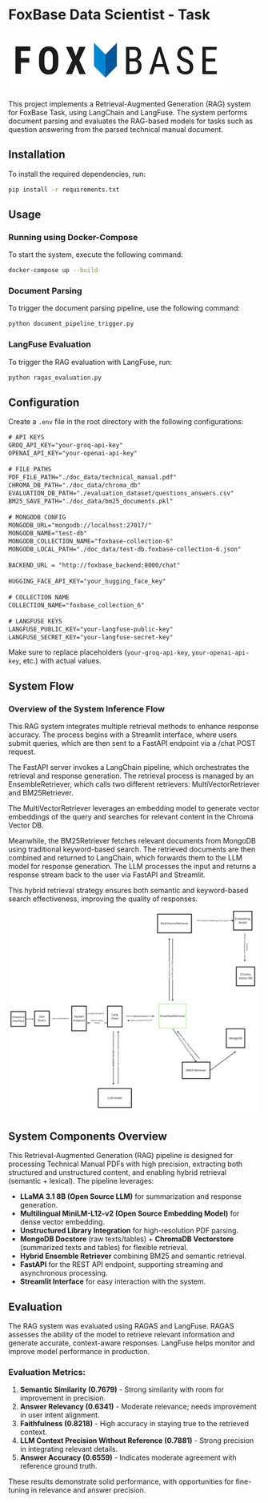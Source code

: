 # FoxBase Data Scientist - Task

![Logo](ui_interface/assets/logo.png)

This project implements a Retrieval-Augmented Generation (RAG) system for FoxBase Task, using LangChain and LangFuse. The system performs document parsing and evaluates the RAG-based models for tasks such as question answering from the parsed technical manual document.

## Installation

To install the required dependencies, run:

```bash
pip install -r requirements.txt
```

## Usage

### Running using Docker-Compose

To start the system, execute the following command:

```bash
docker-compose up --build
```

### Document Parsing

To trigger the document parsing pipeline, use the following command:

```bash
python document_pipeline_trigger.py
```

### LangFuse Evaluation

To trigger the RAG evaluation with LangFuse, run:

```bash
python ragas_evaluation.py
```

## Configuration

Create a `.env` file in the root directory with the following configurations:

```env
# API KEYS
GROQ_API_KEY="your-groq-api-key"
OPENAI_API_KEY="your-openai-api-key"

# FILE PATHS
PDF_FILE_PATH="./doc_data/technical_manual.pdf"
CHROMA_DB_PATH="./doc_data/chroma_db"
EVALUATION_DB_PATH="./evaluation_dataset/questions_answers.csv"
BM25_SAVE_PATH="./doc_data/bm25_documents.pkl"

# MONGODB CONFIG
MONGODB_URL="mongodb://localhost:27017/"
MONGODB_NAME="test-db"
MONGODB_COLLECTION_NAME="foxbase-collection-6"
MONGODB_LOCAL_PATH="./doc_data/test-db.foxbase-collection-6.json"

BACKEND_URL = "http://foxbase_backend:8000/chat"

HUGGING_FACE_API_KEY="your_hugging_face_key"

# COLLECTION NAME
COLLECTION_NAME="foxbase_collection_6"

# LANGFUSE KEYS
LANGFUSE_PUBLIC_KEY="your-langfuse-public-key"
LANGFUSE_SECRET_KEY="your-langfuse-secret-key"
```

Make sure to replace placeholders (`your-groq-api-key`, `your-openai-api-key`, etc.) with actual values.

## System Flow

### Overview of the System Inference Flow
This RAG system integrates multiple retrieval methods to enhance response accuracy. The process begins with a Streamlit interface, where users submit queries, which are then sent to a FastAPI endpoint via a /chat POST request.

The FastAPI server invokes a LangChain pipeline, which orchestrates the retrieval and response generation. The retrieval process is managed by an EnsembleRetriever, which calls two different retrievers: MultiVectorRetriever and BM25Retriever.

The MultiVectorRetriever leverages an embedding model to generate vector embeddings of the query and searches for relevant content in the Chroma Vector DB.

Meanwhile, the BM25Retriever fetches relevant documents from MongoDB using traditional keyword-based search.
The retrieved documents are then combined and returned to LangChain, which forwards them to the LLM model for response generation. The LLM processes the input and returns a response stream back to the user via FastAPI and Streamlit.

This hybrid retrieval strategy ensures both semantic and keyword-based search effectiveness, improving the quality of responses.

![Logo](assets/overview.png)

## System Components Overview

This Retrieval-Augmented Generation (RAG) pipeline is designed for processing Technical Manual PDFs with high precision, extracting both structured and unstructured content, and enabling hybrid retrieval (semantic + lexical). The pipeline leverages:

- **LLaMA 3.1 8B (Open Source LLM)** for summarization and response generation.
- **Multilingual MiniLM-L12-v2 (Open Source Embedding Model)** for dense vector embedding.
- **Unstructured Library Integration** for high-resolution PDF parsing.
- **MongoDB Docstore** (raw texts/tables) + **ChromaDB Vectorstore** (summarized texts and tables) for flexible retrieval.
- **Hybrid Ensemble Retriever** combining BM25 and semantic retrieval.
- **FastAPI** for the REST API endpoint, supporting streaming and asynchronous processing.
- **Streamlit Interface** for easy interaction with the system.


## Evaluation

The RAG system was evaluated using RAGAS and LangFuse. RAGAS assesses the ability of the model to retrieve relevant information and generate accurate, context-aware responses. LangFuse helps monitor and improve model performance in production.

### Evaluation Metrics:
1. **Semantic Similarity (0.7679)** - Strong similarity with room for improvement in precision.
2. **Answer Relevancy (0.6341)** - Moderate relevance; needs improvement in user intent alignment.
3. **Faithfulness (0.8218)** - High accuracy in staying true to the retrieved context.
4. **LLM Context Precision Without Reference (0.7881)** - Strong precision in integrating relevant details.
5. **Answer Accuracy (0.6559)** - Indicates moderate agreement with reference ground truth.

These results demonstrate solid performance, with opportunities for fine-tuning in relevance and answer precision.

